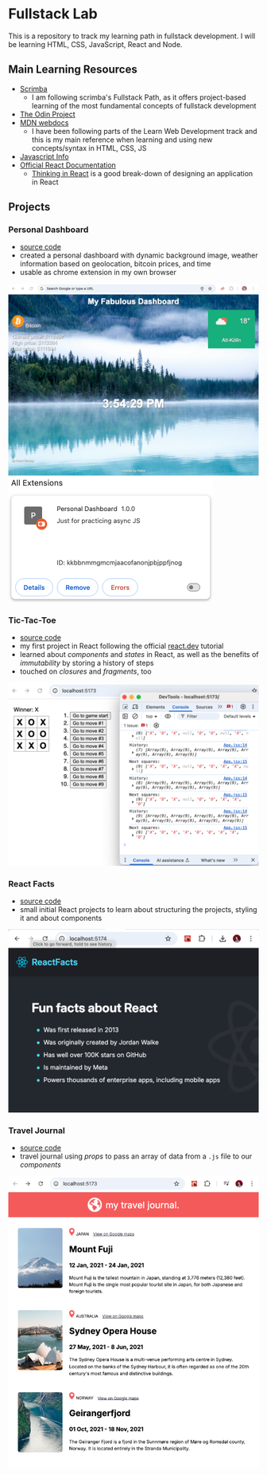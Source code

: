 # Fullstack Lab
This is a repository to track my learning path in fullstack development. I will be learning HTML, CSS, JavaScript, React and Node.

## Main Learning Resources
- [Scrimba](https://scrimba.com/fullstack-path-c0fullstack:toc)
    - I am following scrimba's Fullstack Path, as it offers project-based learning of the most fundamental concepts of fullstack development
- [The Odin Project](https://www.theodinproject.com)
- [MDN webdocs](https://developer.mozilla.org/en-US/docs/Learn_web_development)
    - I have been following parts of the Learn Web Development track and this is my main reference when learning and using new concepts/syntax in HTML, CSS, JS
- [Javascript Info](https://javascript.info/)
- [Official React Documentation](https://react.dev/learn/)
    - [Thinking in React](https://react.dev/learn/thinking-in-react) is a good break-down of designing an application in React

## Projects

### Personal Dashboard
- [source code](javascript/async/dashboard/)
- created a personal dashboard with dynamic background image, weather information based on geolocation, bitcoin prices, and time
- usable as chrome extension in my own browser

![Personal Dashboard Screenshot](readme/dashboard.png)
![Chrome Extension Screenshot](readme/extension.png)

### Tic-Tac-Toe
- [source code](react/tic-tac-toe/)
- my first project in React following the official [react.dev](https://react.dev/learn/tutorial-tic-tac-toe) tutorial
- learned about _components_ and _states_ in React, as well as the benefits of _immutability_ by storing a history of steps
- touched on _closures_ and _fragments_, too

![Tic-Tac-Toe Screenshot](readme/tic-tac-toe.png)


### React Facts
- [source code](react/fun-facts/)
- small initial React projects to learn about structuring the projects, styling it and about components

![React Facts Screenshot](readme/react-facts.png)


### Travel Journal
- [source code](react/data-driven-react/)
- travel journal using _props_ to pass an array of data from a `.js` file to our _components_


![Travel Journal Screenshot](readme/travel-journal.png)


